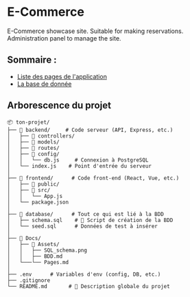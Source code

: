 # E-Commerce
E-Commerce showcase site. Suitable for making reservations. Administration panel to manage the site. 

## Sommaire : 
- [Liste des pages de l'application](./Docs/Pages.md)
- [La base de donnée](./Docs/BDD.md)

## Arborescence du projet

```plaintext 
📦 ton-projet/ 
├── 📁 backend/     # Code serveur (API, Express, etc.)                 
│   ├── 📁 controllers/
│   ├── 📁 models/
│   ├── 📁 routes/
│   ├── 📁 config/
│   │   └── db.js     # Connexion à PostgreSQL
│   └── index.js    # Point d'entrée du serveur
│
├── 📁 frontend/      # Code front-end (React, Vue, etc.)
│   ├── 📁 public/
│   ├── 📁 src/
│   │   └── App.js
│   └── package.json
│
├── 📁 database/      # Tout ce qui est lié à la BDD
│   ├── schema.sql    # 💾 Script de création de la BDD 
│   └── seed.sql      # Données de test à insérer
│
├── 📁 Docs/
│   ├── 📁 Assets/
│   │   ├── SQL_schema.png
│   │   ├── BDD.md
│   └───└── Pages.md
│
├── .env      # Variables d'env (config, DB, etc.)
├── .gitignore
└── README.md       # 📝 Description globale du projet
```